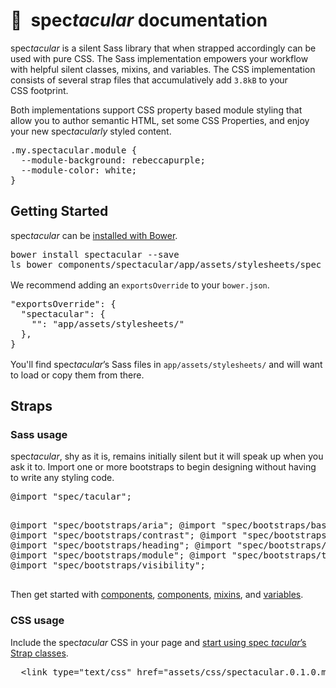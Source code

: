 <h1>🎉&ensp;<span style="font-style: normal">spec</span><em>tacular</em>&nbsp;documentation</h1>

spec<em>tacular</em> is a silent Sass library that when strapped accordingly can be used with pure&nbsp;CSS. The Sass implementation empowers your workflow with helpful silent classes, mixins, and variables. The CSS implementation consists of several strap files that accumulatively add <code>3.8kB</code> to your CSS&nbsp;footprint.

Both implementations support CSS property based module&nbsp;styling that allow you to author semantic HTML, set some CSS&nbsp;Properties, and enjoy your new spec<em>tacularly</em> styled&nbsp;content.

<pre>
.my.spectacular.module {
  --module-background: rebeccapurple;
  --module-color: white;
}
</pre>

## Getting Started

<p>spec<em>tacular</em> can be <a href="https://bower.io/#install-bower" target="_install-bower">installed with&nbsp;Bower</a>.</p>

<pre>
bower install spectacular --save
ls bower_components/spectacular/app/assets/stylesheets/spec</pre>

<div style="margin-top:1rem">
  <p>We recommend adding an <code>exportsOverride</code> to your <code>bower.json</code>.</p>
</div>
<div>
  <pre>
"exportsOverride": {
  "spectacular": {
    "": "app/assets/stylesheets/"
  },
}</pre>
</div>

<div style="margin-top: 1rem">
  <p>You'll find spec<em>tacular</em>’s Sass files in <code>app/assets/stylesheets/</code> and will want to load or copy them from&nbsp;there.</p>
</div>

## Straps

### Sass&nbsp;usage

<div>
  <p>spec<i>tacular</i>, shy as it is, remains initially silent but it will speak up when you ask it to. Import one or more bootstraps to begin designing without having to write any styling&nbsp;code.</p>
  <pre>
@import "spec/tacular";

@import "spec/bootstraps/aria";
@import "spec/bootstraps/base";
@import "spec/bootstraps/contrast";
@import "spec/bootstraps/effects";
@import "spec/bootstraps/heading";
@import "spec/bootstraps/layout";
@import "spec/bootstraps/module";
@import "spec/bootstraps/typography";
@import "spec/bootstraps/visibility";
  </pre>
</div>

<p style="margin-top: 1rem">
Then get started with <a href="section-components.html">components</a>, <a href="">components</a>, <a href="section-mixins.html">mixins</a>, and <a href="section-variables.html">variables</a>.
</p>

### CSS&nbsp;usage

Include the spec<em>tacular</em> CSS in your&nbsp;page and <a href="section-straps.html">start using spec <em>tacular</em>’s Strap&nbsp;classes</a>.

<pre>
  &lt;link type="text/css" href="assets/css/spectacular.0.1.0.min.css" /&gt;
</pre>
